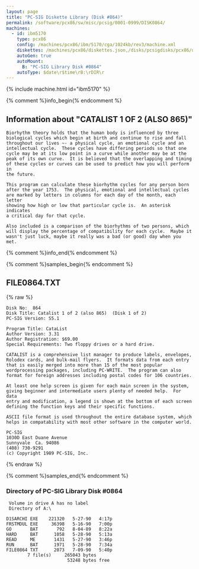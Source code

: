 ```yaml
---
layout: page
title: "PC-SIG Diskette Library (Disk #864)"
permalink: /software/pcx86/sw/misc/pcsig/0001-0999/DISK0864/
machines:
  - id: ibm5170
    type: pcx86
    config: /machines/pcx86/ibm/5170/cga/1024kb/rev3/machine.xml
    diskettes: /machines/pcx86/diskettes.json,/disks/pcsigdisks/pcx86/diskettes.json
    autoGen: true
    autoMount:
      B: "PC-SIG Library Disk #0864"
    autoType: $date\r$time\rB:\rDIR\r
---
```


{% include machine.html id="ibm5170" %}

{% comment %}info_begin{% endcomment %}

## Information about "CATALIST 1 OF 2 (ALSO 865)"

    Biorhythm theory holds that the human body is influenced by three
    biological cycles which begin at birth and continue to rise and fall
    throughout our lives ~- a physical cycle, an emotional cycle and an
    intellectual cycle.  These cycles have differing periods so that one
    cycle may be at its low point in a curve while another may be at the
    peak of its own curve.  It is believed that the overlapping and timing
    of these cycles or curves can be used to predict how you will perform in
    the future.
    
    This program can calculate these biorhythm cycles for any person born
    after the year 1753.  The physical, emotional and intellectual cycles
    are marked by letters in columns for each day of the month, each letter
    showing how high or low that particular cycle is.  An asterisk
    indicates
    a critical day for that cycle.
    
    Also included is a comparison of the biorhythms of two persons, which
    will display the percentage of compatibility for each cycle.  Maybe it
    wasn't just luck, maybe it really was a bad (or good) day when you met.
{% comment %}info_end{% endcomment %}

{% comment %}samples_begin{% endcomment %}

## FILE0864.TXT

{% raw %}
```
Disk No:  864                                                           
Disk Title: Catalist 1 of 2 (also 865)  (Disk 1 of 2)                   
PC-SIG Version: S5.1                                                    
                                                                        
Program Title: CataList                                                 
Author Version: 3.31                                                    
Author Registration: $69.00                                             
Special Requirements: Two floppy drives or a hard drive.                
                                                                        
CATALIST is a comprehensive list manager to produce labels, envelopes,  
Rolodex cards, and bulk-mail flyers.  It formats data from each entry   
that is easily merged into more than 15 of the most popular             
wordprocessing packages, including PC-WRITE.  The program can also      
format for foreign addresses including postal codes for 106 countries.  
                                                                        
At least one help screen is given for each main screen in the system,   
giving beginner and intermediate users plenty of needed help.  For data 
entry and modification, a legend is shown at the bottom of each screen  
defining the function keys and their specific functions.                
                                                                        
ASCII file format is used throughout the entire database system, which  
helps in compatability with most other software in the computer world.  
                                                                        
PC-SIG                                                                  
1030D East Duane Avenue                                                 
Sunnyvale  Ca. 94086                                                    
(408) 730-9291                                                          
(c) Copyright 1989 PC-SIG, Inc.                                         
```
{% endraw %}

{% comment %}samples_end{% endcomment %}

### Directory of PC-SIG Library Disk #0864

     Volume in drive A has no label
     Directory of A:\

    D1SARCHI EXE    221320   5-27-90   4:17p
    FRSTMDUL EXE     36398   5-16-90   7:00p
    GO       BAT       792   8-04-89   8:22a
    HARD     BAT      1058   5-28-90   5:13a
    READ     ME       1431   5-27-90   3:46p
    RUN      BAT      1971   5-28-90   7:34a
    FILE0864 TXT      2073   7-09-90   5:40p
            7 file(s)     265043 bytes
                           53248 bytes free
